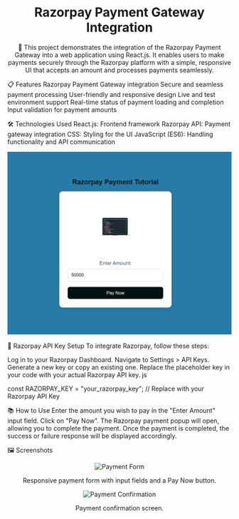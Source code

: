 <h1 align="center">Razorpay Payment Gateway Integration</h1> <p align="center"> 🚀 This project demonstrates the integration of the Razorpay Payment Gateway into a web application using React.js. It enables users to make payments securely through the Razorpay platform with a simple, responsive UI that accepts an amount and processes payments seamlessly. </p>




📋 Features
Razorpay Payment Gateway integration
Secure and seamless payment processing
User-friendly and responsive design
Live and test environment support
Real-time status of payment loading and completion
Input validation for payment amounts



🛠️ Technologies Used
React.js: Frontend framework
Razorpay API: Payment gateway integration
CSS: Styling for the UI
JavaScript (ES6): Handling functionality and API communication

<p align="center"> <img src="https://github.com/ashish8513/react-razorpay-main/blob/main/Screenshot%202024-10-10%20222651.png" alt="Payment Form" width="800"> </p>

🔑 Razorpay API Key Setup
To integrate Razorpay, follow these steps:

Log in to your Razorpay Dashboard.
Navigate to Settings > API Keys.
Generate a new key or copy an existing one.
Replace the placeholder key in your code with your actual Razorpay API key.
js


const RAZORPAY_KEY = "your_razorpay_key"; // Replace with your Razorpay API Key


📚 How to Use
Enter the amount you wish to pay in the "Enter Amount" input field.
Click on "Pay Now".
The Razorpay payment popup will open, allowing you to complete the payment.
Once the payment is completed, the success or failure response will be displayed accordingly.



🖼️ Screenshots
<p align="center"> <img src="link-to-your-screenshot.png" alt="Payment Form" width="400"> </p> <p align="center">Responsive payment form with input fields and a Pay Now button.</p> <p align="center"> <img src="link-to-your-screenshot2.png" alt="Payment Confirmation" width="400"> </p> <p align="center">Payment confirmation screen.</p>
